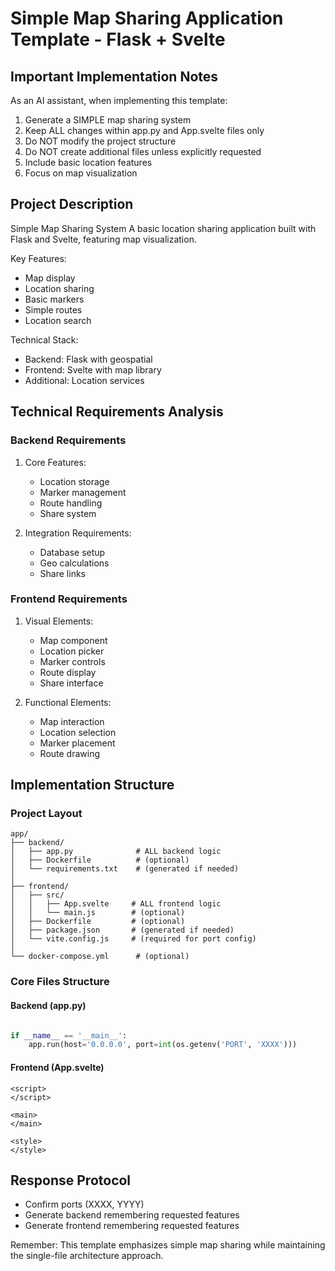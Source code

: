 # Simple Map Sharing Application Template - Flask + Svelte

## Important Implementation Notes

As an AI assistant, when implementing this template:
1. Generate a SIMPLE map sharing system
2. Keep ALL changes within app.py and App.svelte files only
3. Do NOT modify the project structure
4. Do NOT create additional files unless explicitly requested
5. Include basic location features
6. Focus on map visualization

## Project Description

Simple Map Sharing System
A basic location sharing application built with Flask and Svelte, featuring map visualization.

Key Features:
- Map display
- Location sharing
- Basic markers
- Simple routes
- Location search

Technical Stack:
- Backend: Flask with geospatial
- Frontend: Svelte with map library
- Additional: Location services

## Technical Requirements Analysis

### Backend Requirements
1. Core Features:
   - Location storage
   - Marker management
   - Route handling
   - Share system

2. Integration Requirements:
   - Database setup
   - Geo calculations
   - Share links

### Frontend Requirements
1. Visual Elements:
   - Map component
   - Location picker
   - Marker controls
   - Route display
   - Share interface

2. Functional Elements:
   - Map interaction
   - Location selection
   - Marker placement
   - Route drawing

## Implementation Structure

### Project Layout
```plaintext
app/
├── backend/
│   ├── app.py              # ALL backend logic
│   ├── Dockerfile          # (optional)
│   └── requirements.txt    # (generated if needed)
│
├── frontend/
│   ├── src/
│   │   ├── App.svelte     # ALL frontend logic
│   │   └── main.js        # (optional)
│   ├── Dockerfile         # (optional)
│   ├── package.json       # (generated if needed)
│   └── vite.config.js     # (required for port config)
│
└── docker-compose.yml      # (optional)
```

### Core Files Structure

#### Backend (app.py)
```python

if __name__ == '__main__':
    app.run(host='0.0.0.0', port=int(os.getenv('PORT', 'XXXX')))
```

#### Frontend (App.svelte)
```svelte
<script>
</script>

<main>
</main>

<style>
</style>
```

## Response Protocol
- Confirm ports (XXXX, YYYY)
- Generate backend remembering requested features
- Generate frontend remembering requested features


Remember: This template emphasizes simple map sharing while maintaining the single-file architecture approach.